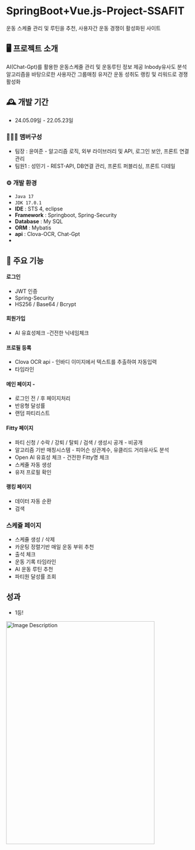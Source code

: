 
# SpringBoot+Vue.js-Project-SSAFIT
운동 스케쥴 관리 및 루틴을 추천, 사용자간 운동 경쟁이 활성화된 사이트


## 🖥️ 프로젝트 소개
AI(Chat-Gpt)를 활용한 운동스케줄 관리 및 운동루틴 정보 제공
Inbody유사도 분석 알고리즘을 바탕으로한 사용자간 그룹매칭
유저간 운동 성취도 랭킹 및 리워드로 경쟁 활성화
<br>

## 🕰️ 개발 기간
* 24.05.09일 - 22.05.23일

### 🧑‍🤝‍🧑 맴버구성
 - 팀장  : 윤여준 - 알고리즘 로직, 외부 라이브러리 및 API, 로그인 보안, 프론트 연결 관리
 - 팀원1 : 성민기 - REST-API, DB연결 관리, 프론트 퍼블리싱, 프론트 디테일  

### ⚙️ 개발 환경
- `Java 17`
- `JDK 17.0.1`
- **IDE** : STS 4, eclipse
- **Framework** : Springboot, Spring-Security
- **Database** : My SQL
- **ORM** : Mybatis
- **api** : Clova-OCR, Chat-Gpt
- 
## 📌 주요 기능

#### 로그인
- JWT 인증
- Spring-Security
- HS256 / Base64 / Bcrypt
  
#### 회원가입
- AI 유효성체크 -건전한 닉네임체크
  
#### 프로필 등록
- Clova OCR api - 인바디 이미지에서 텍스트를 추출하여 자동입력
- 타임라인

#### 메인 페이지 - 
- 로그인 전 / 후 페이지처리
- 반응형 달성률
- 랜덤 파티리스트

#### Fitty 페이지
- 파티 신청 / 수락 / 강퇴 / 탈퇴 / 검색 / 생성시 공개 - 비공개
- 알고리즘 기반 매칭시스템 - 피어슨 상관계수, 유클리드 거리유사도 분석 
- Open AI 유효성 체크 - 건전한 Fitty명 체크
- 스케쥴 자동 생성
- 유저 프로필 확인
  
#### 랭킹 페이지
- 데이터 자동 순환
- 검색

### 스케쥴 페이지
- 스케쥴 생성 / 삭제
- 카운팅 정렬기반 매일 운동 부위 추천
- 출석 체크
- 운동 기록 타임라인
- AI 운동 루틴 추천
- 파티원 달성률 조회

## 성과
- 1등!
<img src="https://github.com/JOON-KR/SSAFY-11th-1st-Semester-Final-Project/assets/171137407/97e05bc5-d7a1-4d13-9bd4-cc92bc1b9708" width="400" height="600" alt="Image Description">

